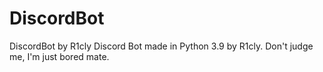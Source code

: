 # DiscordBot
DiscordBot by R1cly
Discord Bot made in Python 3.9 by R1cly.
Don't judge me, I'm just bored mate.
